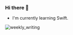 ### Hi there 👋

- I'm currently learning Swift.

<!--
**engtecmat/engtecmat** is a ✨ _special_ ✨ repository because its `README.md` (this file) appears on your GitHub profile.

Here are some ideas to get you started:

- 🔭 I’m currently working on ...
- 🌱 I’m currently learning ...
- 👯 I’m looking to collaborate on ...
- 🤔 I’m looking for help with ...
- 💬 Ask me about ...
- 📫 How to reach me: ...
- 😄 Pronouns: ...
- ⚡ Fun fact: ...
-->
![weekly_writing](https://user-images.githubusercontent.com/19667818/137321561-af427c26-3d09-4bbc-865a-c29980cf5581.png)
